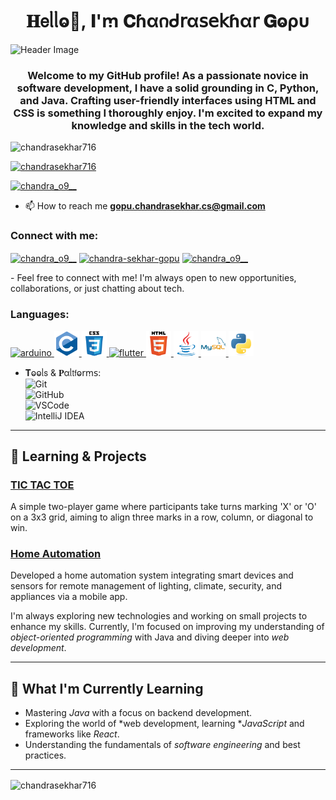 <h1 align="center">
𝐇𝖾ᥣᥣⱺ👋, 𝚰'ꭑ 𝐂ɦα𐓣ᑯ𝗋α𝗌𝖾𝗄ɦα𝗋 𝐆ⱺρυ</h1>

  ![Header Image](https://t4.ftcdn.net/jpg/07/44/95/11/360_F_744951102_bGTc6msVaH6JgWJQ81GFAREh9MtzmJnn.jpg)
<h3 align="center">Welcome to my GitHub profile! As a passionate novice in software development, I have a solid grounding in C, Python, and Java. Crafting user-friendly interfaces using HTML and CSS is something I thoroughly enjoy. I'm excited to expand my knowledge and skills in the tech world.</h3>

<p align="left"> <img src="https://komarev.com/ghpvc/?username=chandrasekhar716&label=Profile%20views&color=0e75b6&style=flat" alt="chandrasekhar716" /> </p>

<p align="left"> <a href="https://github.com/ryo-ma/github-profile-trophy"><img src="https://github-profile-trophy.vercel.app/?username=chandrasekhar716" alt="chandrasekhar716" /></a> </p>

<p align="left"> <a href="https://twitter.com/chandra_o9__" target="blank"><img src="https://img.shields.io/twitter/follow/chandra_o9__?logo=twitter&style=for-the-badge" alt="chandra_o9__" /></a> </p>

- 📫 How to reach me **gopu.chandrasekhar.cs@gmail.com**

<h3 align="left">Connect with me:</h3>
<p align="left">
<a href="https://twitter.com/chandra_o9__" target="blank"><img align="center" src="https://raw.githubusercontent.com/rahuldkjain/github-profile-readme-generator/master/src/images/icons/Social/twitter.svg" alt="chandra_o9__" height="30" width="40" /></a>
<a href="https://linkedin.com/in/chandra-sekhar-gopu" target="blank"><img align="center" src="https://raw.githubusercontent.com/rahuldkjain/github-profile-readme-generator/master/src/images/icons/Social/linked-in-alt.svg" alt="chandra-sekhar-gopu" height="30" width="40" /></a>
<a href="https://instagram.com/chandra_o9__" target="blank"><img align="center" src="https://raw.githubusercontent.com/rahuldkjain/github-profile-readme-generator/master/src/images/icons/Social/instagram.svg" alt="chandra_o9__" height="30" width="40" /></a>
</p>
- Feel free to connect with me! I'm always open to new opportunities, collaborations, or just chatting about tech.

<h3 align="left">Languages:</h3>
<p align="left"> <a href="https://www.arduino.cc/" target="_blank" rel="noreferrer"> <img src="https://cdn.worldvectorlogo.com/logos/arduino-1.svg" alt="arduino" width="40" height="40"/> </a> <a href="https://www.cprogramming.com/" target="_blank" rel="noreferrer"> <img src="https://raw.githubusercontent.com/devicons/devicon/master/icons/c/c-original.svg" alt="c" width="40" height="40"/> </a> <a href="https://www.w3schools.com/css/" target="_blank" rel="noreferrer"> <img src="https://raw.githubusercontent.com/devicons/devicon/master/icons/css3/css3-original-wordmark.svg" alt="css3" width="40" height="40"/> </a> <a href="https://flutter.dev" target="_blank" rel="noreferrer"> <img src="https://www.vectorlogo.zone/logos/flutterio/flutterio-icon.svg" alt="flutter" width="40" height="40"/> </a> <a href="https://www.w3.org/html/" target="_blank" rel="noreferrer"> <img src="https://raw.githubusercontent.com/devicons/devicon/master/icons/html5/html5-original-wordmark.svg" alt="html5" width="40" height="40"/> </a> <a href="https://www.java.com" target="_blank" rel="noreferrer"> <img src="https://raw.githubusercontent.com/devicons/devicon/master/icons/java/java-original.svg" alt="java" width="40" height="40"/> </a> <a href="https://www.mysql.com/" target="_blank" rel="noreferrer"> <img src="https://raw.githubusercontent.com/devicons/devicon/master/icons/mysql/mysql-original-wordmark.svg" alt="mysql" width="40" height="40"/> </a> <a href="https://www.python.org" target="_blank" rel="noreferrer"> <img src="https://raw.githubusercontent.com/devicons/devicon/master/icons/python/python-original.svg" alt="python" width="40" height="40"/> </a> </p>

- 𝐓ⱺⱺᥣ𝗌 & 𝐏αᥣ𝗍𝖿ⱺ𝗋ꭑ𝗌:   
  ![Git](https://img.shields.io/badge/-Git-F05032?style=flat&logo=git&logoColor=white)  
  ![GitHub](https://img.shields.io/badge/-GitHub-181717?style=flat&logo=github&logoColor=white)  
  ![VSCode](https://img.shields.io/badge/-Visual_Studio_Code-007ACC?style=flat&logo=visual-studio-code&logoColor=white)  
  ![IntelliJ IDEA](https://img.shields.io/badge/-IntelliJ_IDEA-000000?style=flat&logo=intellij-idea&logoColor=white)

---

## 🌱 Learning & Projects

### [TIC TAC TOE](https://github.com/your-username/project-1)
A simple two-player game where participants take turns marking 'X' or 'O' on a 3x3 grid, aiming to align three marks in a row, column, or diagonal to win.

### [Home Automation](https://github.com/your-username/project-2)
Developed a home automation system integrating smart devices and sensors for remote management of lighting, climate, security, and appliances via a mobile app.

I'm always exploring new technologies and working on small projects to enhance my skills. Currently, I'm focused on improving my understanding of *object-oriented programming* with Java and diving deeper into *web development*.

---

## 🚀 What I'm Currently Learning

- Mastering *Java* with a focus on backend development.
- Exploring the world of *web development, learning **JavaScript* and frameworks like *React*.
- Understanding the fundamentals of *software engineering* and best practices.

---


<p><img align="center" src="https://github-readme-streak-stats.herokuapp.com/?user=chandrasekhar716&" alt="chandrasekhar716" /></p>
